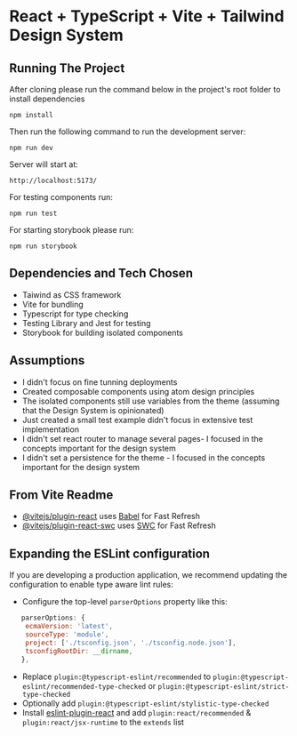 # React + TypeScript + Vite + Tailwind Design System

## Running The Project

After cloning please run the command below in the project's root folder to install dependencies

```npm install```

Then run the following command to run the development server:

```npm run dev```

Server will start at:

```http://localhost:5173/```

For testing components run:

```npm run test```

For starting storybook please run:

```npm run storybook```

## Dependencies and Tech Chosen

- Taiwind as CSS framework
- Vite for bundling
- Typescript for type checking
- Testing Library and Jest for testing
- Storybook for building isolated components

## Assumptions

- I didn't focus on fine tunning deployments
- Created composable components using atom design principles
- The isolated components still use variables from the theme (assuming that the Design System is opinionated)
- Just created a small test example didn't focus in extensive test implementation
- I didn't set react router to manage several pages- I focused in the concepts important for the design system
- I didn't set a persistence for the theme - I focused in the concepts important for the design system

## From Vite Readme

- [@vitejs/plugin-react](https://github.com/vitejs/vite-plugin-react/blob/main/packages/plugin-react/README.md) uses [Babel](https://babeljs.io/) for Fast Refresh
- [@vitejs/plugin-react-swc](https://github.com/vitejs/vite-plugin-react-swc) uses [SWC](https://swc.rs/) for Fast Refresh

## Expanding the ESLint configuration

If you are developing a production application, we recommend updating the configuration to enable type aware lint rules:

- Configure the top-level `parserOptions` property like this:

```js
   parserOptions: {
    ecmaVersion: 'latest',
    sourceType: 'module',
    project: ['./tsconfig.json', './tsconfig.node.json'],
    tsconfigRootDir: __dirname,
   },
```

- Replace `plugin:@typescript-eslint/recommended` to `plugin:@typescript-eslint/recommended-type-checked` or `plugin:@typescript-eslint/strict-type-checked`
- Optionally add `plugin:@typescript-eslint/stylistic-type-checked`
- Install [eslint-plugin-react](https://github.com/jsx-eslint/eslint-plugin-react) and add `plugin:react/recommended` & `plugin:react/jsx-runtime` to the `extends` list
